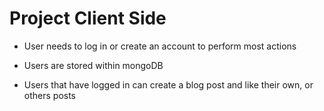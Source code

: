 # Project Client Side

- User needs to log in or create an account to perform most actions

- Users are stored within mongoDB

- Users that have logged in can create a blog post and like their own, or others posts